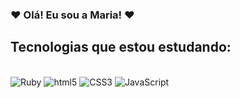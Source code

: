 ### ❤️ Olá! Eu sou a Maria! ❤️ 

## Tecnologias que estou estudando:
<div style="display: inline-block"><br>
    <img alt="Ruby" src=" https://img.shields.io/badge/Ruby-CC342D?style=for-the-badge&logo=ruby&logoColor=white">
    <img alt="html5" src="https://img.shields.io/badge/HTML5-E34F26?style=for-the-badge&logo=html5&logoColor=white">
    <img alt="CSS3" src="https://img.shields.io/badge/CSS3-1572B6?style=for-the-badge&logo=css3&logoColor=white">
    <img alt="JavaScript" src="https://img.shields.io/badge/JavaScript-F7DF1E?style=for-the-badge&logo=javascript&logoColor=black">
</div>
